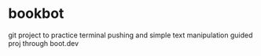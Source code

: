 # bookbot
git project to practice terminal pushing and simple text manipulation 
guided proj through boot.dev 
